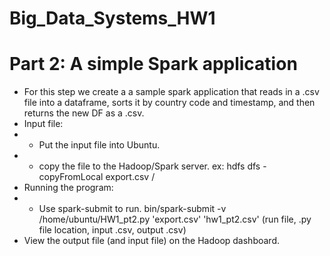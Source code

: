 # Big_Data_Systems_HW1

# Part 2: A simple Spark application
- For this step we create a a sample spark application that reads in a .csv file into a dataframe, sorts it by country code and timestamp, and then returns the new DF as a .csv. 
- Input file:
- - Put the input file into Ubuntu.
- - copy the file to the Hadoop/Spark server. ex: hdfs dfs -copyFromLocal export.csv /
- Running the program:
- - Use spark-submit to run. bin/spark-submit -v /home/ubuntu/HW1_pt2.py 'export.csv' 'hw1_pt2.csv'  (run file, .py file location, input .csv, output .csv)
- View the output file (and input file) on the Hadoop dashboard.

